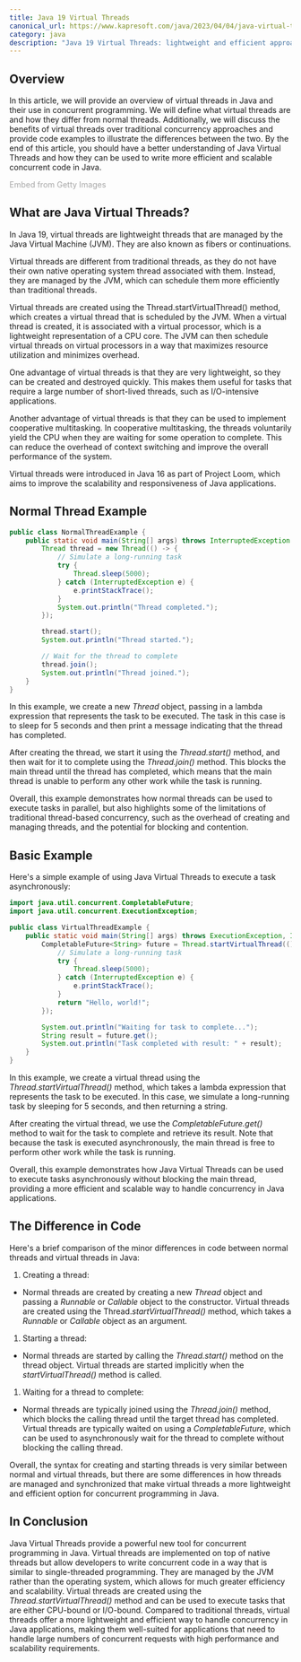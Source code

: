 ```yaml
---
title: Java 19 Virtual Threads
canonical_url: https://www.kapresoft.com/java/2023/04/04/java-virtual-threads.html
category: java
description: "Java 19 Virtual Threads: lightweight and efficient approach to concurrency in Java for high-performance applications."
---
```


## Overview

In this article, we will provide an overview of virtual threads in Java and their use in concurrent programming. We will define what virtual threads are and how they differ from normal threads. Additionally, we will discuss the benefits of virtual threads over traditional concurrency approaches and provide code examples to illustrate the differences between the two.<!--excerpt--> By the end of this article, you should have a better understanding of Java Virtual Threads and how they can be used to write more efficient and scalable concurrent code in Java.

<a id='mWgrqmJqTlpaspZE4HAOlA' class='gie-single' href='http://www.gettyimages.com/detail/1451309507' target='_blank' style='color:#a7a7a7;text-decoration:none;font-weight:normal !important;border:none;display:inline-block;'>Embed from Getty Images</a><script>window.gie=window.gie||function(c){(gie.q=gie.q||[]).push(c)};gie(function(){gie.widgets.load({id:'mWgrqmJqTlpaspZE4HAOlA',sig:'P3PApMuDGDoNRBODfuek2PtdXWdZOByk_eNQz5ZOud0=',w:'553px',h:'211px',items:'1451309507',caption: true ,tld:'com',is360: false })});</script><script src='//embed-cdn.gettyimages.com/widgets.js' charset='utf-8' async></script>

## What are Java Virtual Threads?

In Java 19, virtual threads are lightweight threads that are managed by the Java Virtual Machine (JVM). They are also known as fibers or continuations.

Virtual threads are different from traditional threads, as they do not have their own native operating system thread associated with them. Instead, they are managed by the JVM, which can schedule them more efficiently than traditional threads.

Virtual threads are created using the Thread.startVirtualThread() method, which creates a virtual thread that is scheduled by the JVM. When a virtual thread is created, it is associated with a virtual processor, which is a lightweight representation of a CPU core. The JVM can then schedule virtual threads on virtual processors in a way that maximizes resource utilization and minimizes overhead.

One advantage of virtual threads is that they are very lightweight, so they can be created and destroyed quickly. This makes them useful for tasks that require a large number of short-lived threads, such as I/O-intensive applications.

Another advantage of virtual threads is that they can be used to implement cooperative multitasking. In cooperative multitasking, the threads voluntarily yield the CPU when they are waiting for some operation to complete. This can reduce the overhead of context switching and improve the overall performance of the system.

Virtual threads were introduced in Java 16 as part of Project Loom, which aims to improve the scalability and responsiveness of Java applications.

## Normal Thread Example

```java
public class NormalThreadExample {
    public static void main(String[] args) throws InterruptedException {
        Thread thread = new Thread(() -> {
            // Simulate a long-running task
            try {
                Thread.sleep(5000);
            } catch (InterruptedException e) {
                e.printStackTrace();
            }
            System.out.println("Thread completed.");
        });

        thread.start();
        System.out.println("Thread started.");

        // Wait for the thread to complete
        thread.join();
        System.out.println("Thread joined.");
    }
}
```

In this example, we create a new _Thread_ object, passing in a lambda expression that represents the task to be executed. The task in this case is to sleep for 5 seconds and then print a message indicating that the thread has completed.

After creating the thread, we start it using the _Thread.start()_ method, and then wait for it to complete using the _Thread.join()_ method. This blocks the main thread until the thread has completed, which means that the main thread is unable to perform any other work while the task is running.

Overall, this example demonstrates how normal threads can be used to execute tasks in parallel, but also highlights some of the limitations of traditional thread-based concurrency, such as the overhead of creating and managing threads, and the potential for blocking and contention.

## Basic Example

Here's a simple example of using Java Virtual Threads to execute a task asynchronously:

```java
import java.util.concurrent.CompletableFuture;
import java.util.concurrent.ExecutionException;

public class VirtualThreadExample {
    public static void main(String[] args) throws ExecutionException, InterruptedException {
        CompletableFuture<String> future = Thread.startVirtualThread(() -> {
            // Simulate a long-running task
            try {
                Thread.sleep(5000);
            } catch (InterruptedException e) {
                e.printStackTrace();
            }
            return "Hello, world!";
        });

        System.out.println("Waiting for task to complete...");
        String result = future.get();
        System.out.println("Task completed with result: " + result);
    }
}
```

In this example, we create a virtual thread using the _Thread.startVirtualThread()_ method, which takes a lambda expression that represents the task to be executed. In this case, we simulate a long-running task by sleeping for 5 seconds, and then returning a string.

After creating the virtual thread, we use the _CompletableFuture.get()_ method to wait for the task to complete and retrieve its result. Note that because the task is executed asynchronously, the main thread is free to perform other work while the task is running.

Overall, this example demonstrates how Java Virtual Threads can be used to execute tasks asynchronously without blocking the main thread, providing a more efficient and scalable way to handle concurrency in Java applications.

## The Difference in Code

Here's a brief comparison of the minor differences in code between normal threads and virtual threads in Java:

1. Creating a thread:
  - Normal threads are created by creating a new _Thread_ object and passing a _Runnable_ or _Callable_ object to the constructor. Virtual threads are created using the Thread._startVirtualThread()_ method, which takes a _Runnable_ or _Callable_ object as an argument.
1. Starting a thread:
  - Normal threads are started by calling the _Thread.start()_ method on the thread object. Virtual threads are started implicitly when the _startVirtualThread()_ method is called.
1. Waiting for a thread to complete:
  - Normal threads are typically joined using the _Thread.join()_ method, which blocks the calling thread until the target thread has completed. Virtual threads are typically waited on using a _CompletableFuture_, which can be used to asynchronously wait for the thread to complete without blocking the calling thread.

Overall, the syntax for creating and starting threads is very similar between normal and virtual threads, but there are some differences in how threads are managed and synchronized that make virtual threads a more lightweight and efficient option for concurrent programming in Java.

## In Conclusion

Java Virtual Threads provide a powerful new tool for concurrent programming in Java. Virtual threads are implemented on top of native threads but allow developers to write concurrent code in a way that is similar to single-threaded programming. They are managed by the JVM rather than the operating system, which allows for much greater efficiency and scalability. Virtual threads are created using the _Thread.startVirtualThread()_ method and can be used to execute tasks that are either CPU-bound or I/O-bound. Compared to traditional threads, virtual threads offer a more lightweight and efficient way to handle concurrency in Java applications, making them well-suited for applications that need to handle large numbers of concurrent requests with high performance and scalability requirements.
